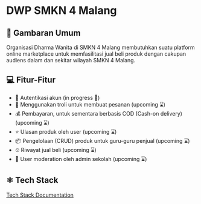 # DWP SMKN 4 Malang

## 📝 Gambaran Umum
Organisasi Dharma Wanita di SMKN 4 Malang membutuhkan suatu platform online marketplace untuk memfasilitasi jual beli produk dengan cakupan audiens dalam dan sekitar wilayah SMKN 4 Malang.

## 💻 Fitur-Fitur
- 👤 Autentikasi akun (in progress 🔨)
- 🛒 Menggunakan troli untuk membuat pesanan (upcoming ⌛)
- 💰 Pembayaran, untuk sementara berbasis COD (Cash-on delivery) (upcoming ⌛)
- ⭐ Ulasan produk oleh user (upcoming ⌛)
- 📦 Pengelolaan (CRUD) produk untuk guru-guru penjual (upcoming ⌛)
- ⏲ Riwayat jual beli (upcoming ⌛)
- 👥 User moderation oleh admin sekolah (upcoming ⌛)

## ⚛ Tech Stack
<a href="./TSD.md">Tech Stack Documentation</a>